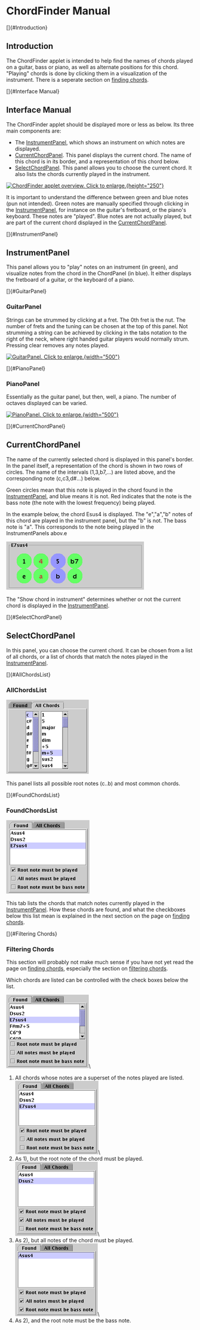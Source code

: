 # ChordFinder Manual

[]{#Introduction}

## Introduction

The ChordFinder applet is intended to help find the names of chords
played on a guitar, bass or piano, as well as alternate positions for
this chord. "Playing" chords is done by clicking them in a
visualization of the instrument. There is a seperate section on [finding
chords](findingchords.html).

[]{#Interface Manual}

## Interface Manual

The ChordFinder applet should be displayed more or less as below. Its
three main components are:

- The [InstrumentPanel](#InstrumentPanel), which shows an instrument
    on which notes are displayed.
- [CurrentChordPanel](#CurrentChordPanel). This panel displays the
    current chord. The name of this chord is in its border, and a
    representation of this chord below.
- [SelectChordPanel](#SelectChordPanel). This panel allows you to
    choose the current chord. It also lists the chords currently played
    in the instrument.

[![ChordFinder applet overview. Click to
enlarge.](chordfinderapplet-annotated.png){height="250"}](chordfinderapplet-annotated.png)

It is important to understand the difference between green and blue
notes (pun not intended). Green notes are manually specified through
clicking in the [InstrumentPanel](#InstrumentPanel), for instance on the
guitar's fretboard, or the piano's keyboard. These notes are
"played". Blue notes are not actually played, but are part of the
current chord displayed in the [CurrentChordPanel](#CurrentChordPanel).

[]{#InstrumentPanel}

## InstrumentPanel

This panel allows you to "play" notes on an instrument (in green), and
visualize notes from the chord in the ChordPanel (in blue). It either
displays the fretboard of a guitar, or the keyboard of a piano.

[]{#GuitarPanel}

### GuitarPanel

Strings can be strummed by clicking at a fret. The 0th fret is the nut.
The number of frets and the tuning can be chosen at the top of this
panel. Not strumming a string can be achieved by clicking in the tabs
notation to the right of the neck, where right handed guitar players
would normally strum. Pressing clear removes any notes played.

[![GuitarPanel. Click to
enlarge.](guitarpanel.png){width="500"}](guitarpanel.png)

[]{#PianoPanel}

### PianoPanel

Essentially as the guitar panel, but then, well, a piano. The number of
octaves displayed can be varied.

[![PianoPanel. Click to
enlarge.](pianopanel.png){width="500"}](pianopanel.png)

[]{#CurrentChordPanel}

## CurrentChordPanel

The name of the currently selected chord is displayed in this panel's
border. In the panel itself, a representation of the chord is shown in
two rows of circles. The name of the intervals (1,3,b7,\...) are listed
above, and the corresponding note (c,c3,d\#\...) below.

Green circles mean that this note is played in the chord found in the
[InstrumentPanel](#InstrumentPanel), and blue means it is not. Red
indicates that the note is the bass note (the note with the lowest
frequency) being played.

In the example below, the chord Esus4 is displayed. The
"e","a","b" notes of this chord are played in the instrument
panel, but the "b" is not. The bass note is "a". This corresponds to
the note being played in the InstrumentPanels abov.e

![chordpanel](chordpanel.png)

The "Show chord in instrument" determines whether or not the current
chord is displayed in the [InstrumentPanel](#InstrumentPanel).

[]{#SelectChordPanel}

## SelectChordPanel

In this panel, you can choose the current chord. It can be chosen from a
list of all chords, or a list of chords that match the notes played in
the [InstrumentPanel](#InstrumentPanel).

[]{#AllChordsList}

### AllChordsList

![allchords](allchords.png)

This panel lists all possible root notes (c..b) and most common chords.

[]{#FoundChordsList}

### FoundChordsList

![foundrootisplayed](foundrootisplayed.png)

This tab lists the chords that match notes currently played in the
[InstrumentPanel](#InstrumentPanel). How these chords are found, and
what the checkboxes below this list mean is explained in the next
section on the page on [finding chords](findingchords.html).

[]{#Filtering Chords}

### Filtering Chords

This section will probably not make much sense if you have not yet read
the page on [finding chords](findingchords.html), especially the section
on [filtering chords](findingchords.html#filteringchords).

Which chords are listed can be controlled with the check boxes below the
list.

![foundall](foundall.png)\
1. All chords whose notes are a superset of the notes played are listed.
![foundrootisplayed](foundrootisplayed.png)\
2. As 1), but the root note of the chord must be played.
![foundallareplayed](foundallareplayed.png)\
3. As 2), but all notes of the chord must be played.
![foundrootisbass](foundrootisbass.png)\
4. As 2), and the root note must be the bass note.
